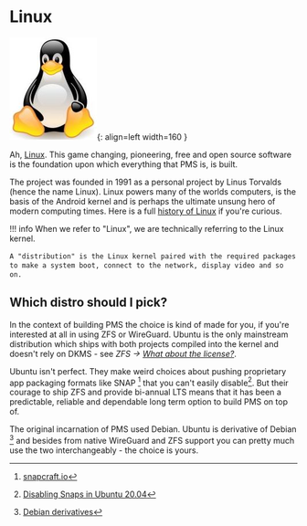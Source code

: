 # Linux

![linux](../images/linux.jpg){: align=left width=160 }

Ah, [Linux](https://linux.org). This game changing, pioneering, free and open source software is the foundation upon which everything that PMS is, is built.

The project was founded in 1991 as a personal project by Linus Torvalds (hence the name Linux). Linux powers many of the worlds computers, is the basis of the Android kernel and is perhaps the ultimate unsung hero of modern computing times. Here is a full [history of Linux](https://en.wikipedia.org/wiki/History_of_Linux) if you're curious.

!!! info
    When we refer to "Linux", we are technically referring to the Linux kernel. 
    
    A "distribution" is the Linux kernel paired with the required packages to make a system boot, connect to the network, display video and so on.

## Which distro should I pick?

In the context of building PMS the choice is kind of made for you, if you're interested at all in using ZFS or WireGuard. Ubuntu is the only mainstream distribution which ships with both projects compiled into the kernel and doesn't rely on DKMS - see *ZFS -> [What about the license?](zfs.md#what-about-the-license)*.

Ubuntu isn't perfect. They make weird choices about pushing proprietary app packaging formats like SNAP [^1] that you can't easily disable[^2]. But their courage to ship ZFS and provide bi-annual LTS means that it has been a predictable, reliable and dependable long term option to build PMS on top of.

The original incarnation of PMS used Debian. Ubuntu is derivative of Debian [^3] and besides from native WireGuard and ZFS support you can pretty much use the two interchangeably - the choice is yours.

[^1]: [snapcraft.io](https://snapcraft.io/)
[^2]: [Disabling Snaps in Ubuntu 20.04](https://news.ycombinator.com/item?id=22972661)
[^3]: [Debian derivatives](https://www.debian.org/derivatives/)

